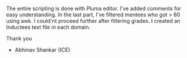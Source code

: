 The entire scripting is done with Pluma editor.
I've added comments for easy understanding.
In the last part, I've filtered mentees who got > 60 using awk. I could'nt proceed further after filtering grades.
I created an Inductees text file in each domain.

Thank you
- Abhinav Shankar (ICE)
